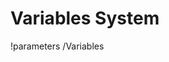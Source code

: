 <!-- MOOSE Documentation Stub: Remove this when content is added. -->

# Variables System
!parameters /Variables

